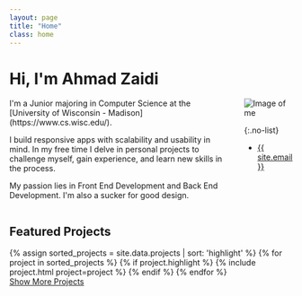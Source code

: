```yaml
---
layout: page
title: "Home"
class: home
---
```


# Hi, I'm Ahmad Zaidi

<div class="columns" markdown="1">

<div class="intro" markdown="1">
I'm a Junior majoring in Computer Science at the [University of Wisconsin - Madison](https://www.cs.wisc.edu/).

I build responsive apps with scalability and usability in mind.
In my free time I delve in personal projects to challenge myself, gain experience, and learn new skills in the process.

My passion lies in Front End Development and Back End Development. I'm also a sucker for good design.

</div>

<div class="me" markdown="1">
<img src="{{ '/images/ahmad.png' | absolute_url }}" alt="Image of me">

{:.no-list}
* <a href="mailto:{{ site.email }}">{{ site.email }}</a>
</div>

</div>

## <i class="fas fa-star"></i> Featured Projects

<div class="featured-projects">
  {% assign sorted_projects = site.data.projects | sort: 'highlight' %}
  {% for project in sorted_projects %}
    {% if project.highlight %}
      {% include project.html project=project %}
    {% endif %}
  {% endfor %}
</div>
<a href="{{ "/projects/" | relative_url }}" class="button">
  <i class="fas fa-chevron-circle-right"></i>
  Show More Projects
</a>

